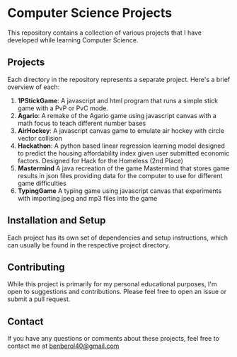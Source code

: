 # Computer Science Projects

This repository contains a collection of various projects that I have developed while learning Computer Science.

## Projects

Each directory in the repository represents a separate project. Here's a brief overview of each:

1. **1PStickGame**: A javascript and html program that runs a simple stick game with a PvP or PvC mode.
2. **Agario**: A remake of the Agario game using javascript canvas with a math focus to teach different number bases
3. **AirHockey**: A javascript canvas game to emulate air hockey with circle vector collision
4. **Hackathon**: A python based linear regression learning model designed to predict the housing affordability index given user submitted economic factors. Designed for Hack for the Homeless (2nd Place)
5. **Mastermind** A java recreation of the game Mastermind that stores game results in json files providing data for the computer to use for different game difficulties
6. **TypingGame** A typing game using javascript canvas that experiments with importing jpeg and mp3 files into the game


## Installation and Setup

Each project has its own set of dependencies and setup instructions, which can usually be found in the respective project directory.

## Contributing

While this project is primarily for my personal educational purposes, I'm open to suggestions and contributions. Please feel free to open an issue or submit a pull request.

## Contact

If you have any questions or comments about these projects, feel free to contact me at [benberol40@gmail.com](mailto:benberol40@gmail.com)